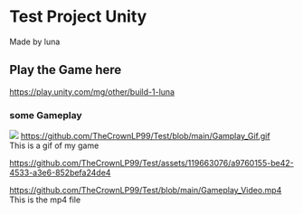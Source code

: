 # Test Project Unity
Made by luna

## Play the Game here
https://play.unity.com/mg/other/build-1-luna

### some Gameplay
![](https://github.com/TheCrownLP99/Test/blob/main/Gamplay_Gif.gif)
https://github.com/TheCrownLP99/Test/blob/main/Gamplay_Gif.gif  
This is a gif of my game


https://github.com/TheCrownLP99/Test/assets/119663076/a9760155-be42-4533-a3e6-852befa24de4

https://github.com/TheCrownLP99/Test/blob/main/Gameplay_Video.mp4  
This is the mp4 file
